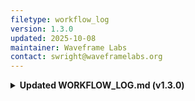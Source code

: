 ```yaml
---
filetype: workflow_log
version: 1.3.0
updated: 2025-10-08
maintainer: Waveframe Labs
contact: swright@waveframelabs.org
---
```

<details>
<summary><strong> Updated WORKFLOW_LOG.md (v1.3.0)</strong></summary>   

# Workflow Log — Aurora Workflow Orchestration (AWO)

This log documents the evolution of the **Aurora Workflow Orchestration (AWO)** repository.  
Entries follow the format: **What I did, What I learned, Next step.**  
This file functions as a historical record of how AWO evolved from concept to a fully operational reproducibility framework.

---

## 2025-08-14 — v0.1.0 Initial Scaffold
- **What I did:** Created the repository scaffold with placeholder README. Early drafts referenced “Epistemic Orchestration Method (EOM)” before finalizing the title **Aurora Workflow Orchestration (AWO)**.  
- **What I learned:** Dropping the epistemic label clarified the scope and made the method more accessible as a reproducibility framework.  
- **Next step:** Develop README and position AWO as a flagship orchestration methodology, with **Waveframe** as its first applied case study.  

---

## 2025-08-31 — v1.0.2 Zenodo Integration & DOI Preparation
- **What I did:** Added `.zenodo.json` and `CITATION.cff`; minted a **concept DOI** on Zenodo. Updated README badges and refined language to emphasize auditability, version control, and documentation discipline.  
- **What I learned:** DOI minting transformed AWO from a codebase into a citable, archival artifact. The project’s credibility increased once reproducibility and attribution were embedded into the workflow.  
- **Next step:** Develop the first formal **whitepaper** and design the audit framework that enforces falsifiability and schema validation.  

---

## 2025-09-04 — v1.1.0 Whitepaper + Audit Framework
- **What I did:** Added **AWO Whitepaper v1.0** in `/docs/`, along with `/decisions/` (ADRs 0001–0010). Created `/schemas/` and `/templates/` to define the reproducibility backbone. Introduced the audit-gate concept and linked workflow automation via `.github/workflows/awo-run.yml`.  
- **What I learned:** Governance requires artifacts — ADRs, manifests, and validation scripts provide the reproducibility guarantees that ordinary documentation can’t.  
- **Next step:** Expand ADR coverage, finalize the whitepaper DOI, and transition toward automated validation under the CRI-CORE pipeline.  

---

## 2025-10-07 — v1.2.0 Whitepaper Finalization & Repository Refinement
- **What I did:** Completed and published the full **AWO Whitepaper v1.0** (`/docs/AWO_Whitepaper_v1.0.md`). Integrated the **AI Governance Gap** visual. Verified Zenodo DOI `10.5281/zenodo.17013612`. Updated all references and contact information to **swright@waveframelabs.org**. Deleted outdated `/audit/` directory (manual records superseded by audit gates).  
- **What I learned:** AWO is now self-consistent — all governance artifacts, schemas, and validation mechanisms are aligned with the method spec. Manual audit folders are obsolete under the new audit-gate and schema system.  
- **Next step:** Prepare for transfer under **Waveframe Labs** organization and integrate CRI-CORE as the operational execution layer.

---

## 2025-10-08 — v1.3.0 Transition to Waveframe Labs
- **What I did:** Established the **Waveframe Labs** GitHub organization and email domain (`waveframelabs.org`). Began migrating AWO, Waveframe v4.0, and the Societal Health Simulator repositories under the shared org structure.  
- **What I learned:** Centralization under Waveframe Labs transforms AWO from a standalone method into part of a reproducible-research ecosystem. The lab structure supports continuity, DOI management, and institutional-grade governance.  
- **Next step:**  
  1. Finalize revised **README** and **CITATION.cff** under Waveframe Labs branding.  
  2. Cross-link repositories (AWO ↔ CRI-CORE ↔ Waveframe).  
  3. Draft roadmap for **CRI-CORE Enterprise** as compliance-grade reproducibility infrastructure.

---

## Current Status (as of 2025-10-08)
- **What I did:** Finalized AWO v1.3.0 as a mature, auditable framework for reproducible AI–human collaboration.  
- **What I learned:** AWO now operates as the *methodological backbone* of the Waveframe Labs ecosystem. CRI-CORE will assume the role of its automation and scaling layer.  
- **Next step:** Prepare v1.3.1 release for Zenodo archival, revise README and citation metadata, and update the changelog to reflect audit directory deprecation and organizational transfer.

*This log serves as AWO’s provenance ledger; each entry corresponds to verifiable repository states and tagged releases.*
---

</details>
